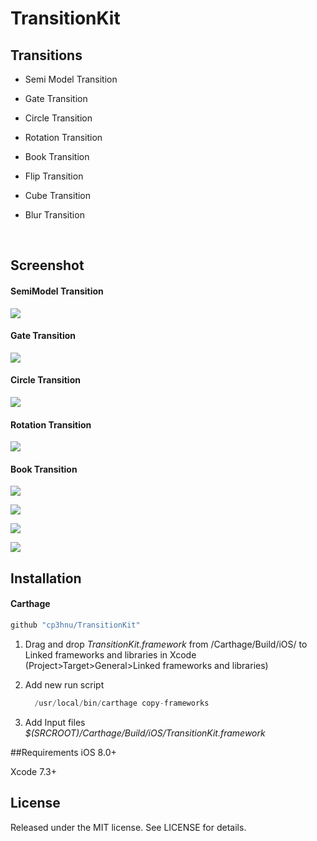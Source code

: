 # TransitionKit

## Transitions

* Semi Model Transition

* Gate Transition

* Circle Transition

* Rotation Transition

* Book Transition

* Flip Transition

* Cube Transition

* Blur Transition

  ​

## Screenshot

#### SemiModel Transition

![](Demo_SemiModel.gif)



#### Gate Transition

![](Demo_Gate.gif)



#### Circle Transition

![](Demo_Circle.gif)



#### Rotation Transition

![](Demo_Rotation.gif)



#### Book Transition

![](Demo_Book.gif)



![](Demo_Flip.gif)



![](Demo_Cube.gif)



![](Demo_Blur.gif)

## Installation

#### Carthage

```swift
github "cp3hnu/TransitionKit"
```

1. Drag and drop *TransitionKit.framework* from /Carthage/Build/iOS/ to Linked frameworks and libraries in Xcode (Project>Target>General>Linked frameworks and libraries)

2. Add new run script

   ```swift
     /usr/local/bin/carthage copy-frameworks
   ```

3. Add Input files *$(SRCROOT)/Carthage/Build/iOS/TransitionKit.framework*



##Requirements
iOS 8.0+

Xcode 7.3+



## License

Released under the MIT license. See LICENSE for details.

